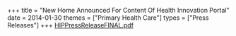 +++
title = "New Home Announced For Content Of Health Innovation Portal"
date = 2014-01-30
themes = ["Primary Health Care"]
types = ["Press Releases"]
+++
[HIPPressReleaseFINAL.pdf](/files/HIPPressReleaseFINAL.pdf)
